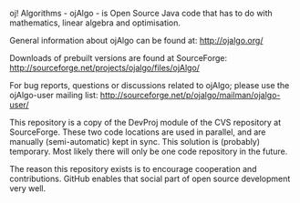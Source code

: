 oj! Algorithms - ojAlgo - is Open Source Java code that has to do with mathematics, linear algebra and optimisation.

General information about ojAlgo can be found at: http://ojalgo.org/

Downloads of prebuilt versions are found at SourceForge: http://sourceforge.net/projects/ojalgo/files/ojAlgo/

For bug reports, questions or discussions related to ojAlgo; please use the ojAlgo-user mailing list: http://sourceforge.net/p/ojalgo/mailman/ojalgo-user/

This repository is a copy of the DevProj module of the CVS repository at SourceForge. These two code locations are used in parallel, and are manually (semi-automatic) kept in sync. This solution is (probably) temporary. Most likely there will only be one code repository in the future.

The reason this repository exists is to encourage cooperation and contributions. GitHub enables that social part of open source development very well.
